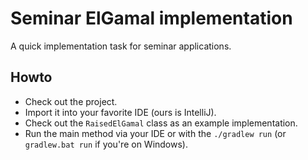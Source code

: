 # Seminar ElGamal implementation 
A quick implementation task for seminar applications.

## Howto
- Check out the project.
- Import it into your favorite IDE (ours is IntelliJ).
- Check out the `RaisedElGamal` class as an example implementation.
- Run the main method via your IDE or with the `./gradlew run` (or `gradlew.bat run` if you're on Windows). 